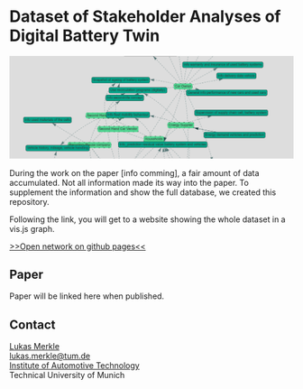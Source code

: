 # Dataset of Stakeholder Analyses of Digital Battery Twin

![header_img](images/network.png)

During the work on the paper [info comming], a fair amount of data accumulated. Not all information made its way into the paper. To supplement the information and show the full database, we created this repository. 

Following the link, you will get to a website showing the whole dataset in a vis.js graph.

[>>Open network on github pages<<](https://merklel.github.io/stakeholder-digital-battery-twin/index.html)


## Paper
Paper will be linked here when published.

## Contact
[Lukas Merkle](https://www.ftm.mw.tum.de/en/institute/staff/smarte-mobilitaet/lukas-merkle-msc/lukas-merkle-m-sc/)  
lukas.merkle@tum.de  
[Institute of Automotive Technology](https://www.ftm.mw.tum.de/en/home/)  
Technical University of Munich
